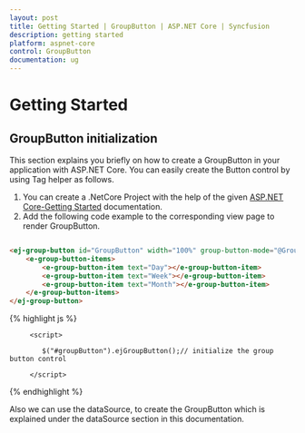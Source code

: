 ```yaml
---
layout: post
title: Getting Started | GroupButton | ASP.NET Core | Syncfusion
description: getting started
platform: aspnet-core
control: GroupButton
documentation: ug
---
```


# Getting Started

## GroupButton initialization

This section explains you briefly on how to create a GroupButton in your application with ASP.NET Core. You can easily create the Button control by using Tag helper as follows.

1. You can create a .NetCore Project with the help of the given [ASP.NET Core-Getting Started](https://help.syncfusion.com/aspnet-core/getting-started) documentation.
2. Add the following code example to the corresponding view page to render GroupButton.


~~~ html

<ej-group-button id="GroupButton" width="100%" group-button-mode="@GroupButtonMode.RadioButton" show-rounded-corner="true">
    <e-group-button-items>
        <e-group-button-item text="Day"></e-group-button-item>
        <e-group-button-item text="Week"></e-group-button-item>
        <e-group-button-item text="Month"></e-group-button-item>
    </e-group-button-items>
</ej-group-button>

~~~

{% highlight js %}

         <script>

            $("#groupButton").ejGroupButton();// initialize the group button control

         </script>

{% endhighlight %}

Also we can use the dataSource, to create the GroupButton which is explained under the dataSource section in this documentation.

